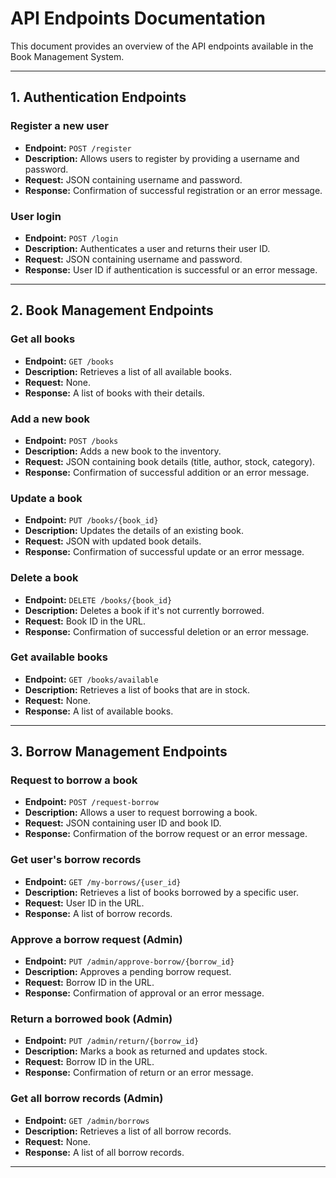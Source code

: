 # API Endpoints Documentation

This document provides an overview of the API endpoints available in the Book Management System.

---

## 1. Authentication Endpoints

### Register a new user
- **Endpoint:** `POST /register`
- **Description:** Allows users to register by providing a username and password.
- **Request:** JSON containing username and password.
- **Response:** Confirmation of successful registration or an error message.

### User login
- **Endpoint:** `POST /login`
- **Description:** Authenticates a user and returns their user ID.
- **Request:** JSON containing username and password.
- **Response:** User ID if authentication is successful or an error message.

---

## 2. Book Management Endpoints

### Get all books
- **Endpoint:** `GET /books`
- **Description:** Retrieves a list of all available books.
- **Request:** None.
- **Response:** A list of books with their details.

### Add a new book
- **Endpoint:** `POST /books`
- **Description:** Adds a new book to the inventory.
- **Request:** JSON containing book details (title, author, stock, category).
- **Response:** Confirmation of successful addition or an error message.

### Update a book
- **Endpoint:** `PUT /books/{book_id}`
- **Description:** Updates the details of an existing book.
- **Request:** JSON with updated book details.
- **Response:** Confirmation of successful update or an error message.

### Delete a book
- **Endpoint:** `DELETE /books/{book_id}`
- **Description:** Deletes a book if it's not currently borrowed.
- **Request:** Book ID in the URL.
- **Response:** Confirmation of successful deletion or an error message.

### Get available books
- **Endpoint:** `GET /books/available`
- **Description:** Retrieves a list of books that are in stock.
- **Request:** None.
- **Response:** A list of available books.

---

## 3. Borrow Management Endpoints

### Request to borrow a book
- **Endpoint:** `POST /request-borrow`
- **Description:** Allows a user to request borrowing a book.
- **Request:** JSON containing user ID and book ID.
- **Response:** Confirmation of the borrow request or an error message.

### Get user's borrow records
- **Endpoint:** `GET /my-borrows/{user_id}`
- **Description:** Retrieves a list of books borrowed by a specific user.
- **Request:** User ID in the URL.
- **Response:** A list of borrow records.

### Approve a borrow request (Admin)
- **Endpoint:** `PUT /admin/approve-borrow/{borrow_id}`
- **Description:** Approves a pending borrow request.
- **Request:** Borrow ID in the URL.
- **Response:** Confirmation of approval or an error message.

### Return a borrowed book (Admin)
- **Endpoint:** `PUT /admin/return/{borrow_id}`
- **Description:** Marks a book as returned and updates stock.
- **Request:** Borrow ID in the URL.
- **Response:** Confirmation of return or an error message.

### Get all borrow records (Admin)
- **Endpoint:** `GET /admin/borrows`
- **Description:** Retrieves a list of all borrow records.
- **Request:** None.
- **Response:** A list of all borrow records.

---

